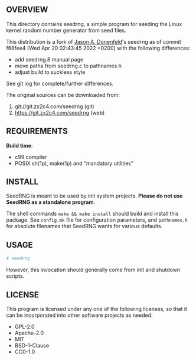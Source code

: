 OVERVIEW
--------
This directory contains seedrng, a simple program for seeding the
Linux kernel random number generator from seed files.

This distribution is a fork of
[Jason A. Donenfeld](mailto:Jason@zx2c4.com)'s seedrng as of commit
f68fee4 (Wed Apr 20 02:43:45 2022 +0200) with the following
differences:
- add seedrng.8 manual page
- move paths from seedrng.c to pathnames.h
- adjust build to suckless style

See git log for complete/further differences.

The original sources can be downloaded from:
1. git://git.zx2c4.com/seedrng    (git)
2. https://git.zx2c4.com/seedrng  (web)


REQUIREMENTS
------------
**Build time**:
- c99 compiler
- POSIX sh(1p), make(1p) and "mandatory utilities"


INSTALL
-------
SeedRNG is meant to be used by init system projects.
**Please do not use SeedRNG as a standalone program**.

The shell commands `make && make install` should build and install
this package.  See `config.mk` file for configuration parameters, and
`pathnames.h` for absolute filenames that SeedRNG wants for various
defaults.


USAGE
-----
```sh
# seedrng
```

However, this invocation should generally come from init and shutdown
scripts.


LICENSE
-------
This program is licensed under any one of the following licenses, so
that it can be incorporated into other software projects as needed:

- GPL-2.0
- Apache-2.0
- MIT
- BSD-1-Clause
- CC0-1.0
